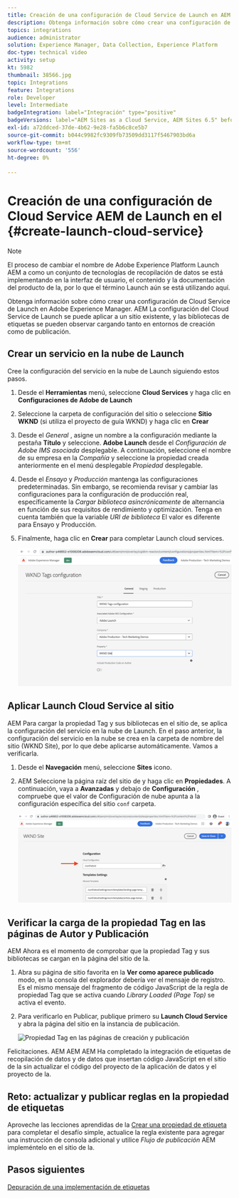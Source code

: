 ```yaml
---
title: Creación de una configuración de Cloud Service de Launch en AEM Sites
description: Obtenga información sobre cómo crear una configuración de Cloud Service AEM de Launch en. La configuración del Cloud Service de Launch se puede aplicar a un sitio existente, y las bibliotecas de etiquetas se pueden observar cargando tanto en entornos de autor como de publicación.
topics: integrations
audience: administrator
solution: Experience Manager, Data Collection, Experience Platform
doc-type: technical video
activity: setup
kt: 5982
thumbnail: 38566.jpg
topic: Integrations
feature: Integrations
role: Developer
level: Intermediate
badgeIntegration: label="Integración" type="positive"
badgeVersions: label="AEM Sites as a Cloud Service, AEM Sites 6.5" before-title="false"
exl-id: a72ddced-37de-4b62-9e28-fa5b6c8ce5b7
source-git-commit: b044c9982fc9309fb73509dd3117f5467903bd6a
workflow-type: tm+mt
source-wordcount: '556'
ht-degree: 0%

---
```


# Creación de una configuración de Cloud Service AEM de Launch en el {#create-launch-cloud-service}

>[!NOTE]
>
>El proceso de cambiar el nombre de Adobe Experience Platform Launch AEM a como un conjunto de tecnologías de recopilación de datos se está implementando en la interfaz de usuario, el contenido y la documentación del producto de la, por lo que el término Launch aún se está utilizando aquí.

Obtenga información sobre cómo crear una configuración de Cloud Service de Launch en Adobe Experience Manager. AEM La configuración del Cloud Service de Launch se puede aplicar a un sitio existente, y las bibliotecas de etiquetas se pueden observar cargando tanto en entornos de creación como de publicación.

## Crear un servicio en la nube de Launch

Cree la configuración del servicio en la nube de Launch siguiendo estos pasos.

1. Desde el **Herramientas** menú, seleccione **Cloud Services** y haga clic en **Configuraciones de Adobe de Launch**

1. Seleccione la carpeta de configuración del sitio o seleccione **Sitio WKND** (si utiliza el proyecto de guía WKND) y haga clic en **Crear**

1. Desde el _General_ , asigne un nombre a la configuración mediante la pestaña **Título** y seleccione. **Adobe Launch** desde el _Configuración de Adobe IMS asociada_ desplegable. A continuación, seleccione el nombre de su empresa en la _Compañía_ y seleccione la propiedad creada anteriormente en el menú desplegable _Propiedad_ desplegable.

1. Desde el _Ensayo_ y _Producción_ mantenga las configuraciones predeterminadas. Sin embargo, se recomienda revisar y cambiar las configuraciones para la configuración de producción real, específicamente la _Cargar biblioteca asincrónicamente_ de alternancia en función de sus requisitos de rendimiento y optimización. Tenga en cuenta también que la variable _URI de biblioteca_ El valor es diferente para Ensayo y Producción.

1. Finalmente, haga clic en **Crear** para completar Launch cloud services.

   ![Configuración de Cloud Services de Launch](assets/launch-cloud-services-config.png)

## Aplicar Launch Cloud Service al sitio

AEM Para cargar la propiedad Tag y sus bibliotecas en el sitio de, se aplica la configuración del servicio en la nube de Launch. En el paso anterior, la configuración del servicio en la nube se crea en la carpeta de nombre del sitio (WKND Site), por lo que debe aplicarse automáticamente. Vamos a verificarla.

1. Desde el **Navegación** menú, seleccione **Sites** icono.

1. AEM Seleccione la página raíz del sitio de y haga clic en **Propiedades**. A continuación, vaya a **Avanzadas** y debajo de **Configuración** , compruebe que el valor de Configuración de nube apunta a la configuración específica del sitio `conf` carpeta.

   ![Aplicar configuración de Cloud Services al sitio](assets/apply-cloud-services-config-to-site.png)

## Verificar la carga de la propiedad Tag en las páginas de Autor y Publicación

AEM Ahora es el momento de comprobar que la propiedad Tag y sus bibliotecas se cargan en la página del sitio de la.

1. Abra su página de sitio favorita en la **Ver como aparece publicado** modo, en la consola del explorador debería ver el mensaje de registro. Es el mismo mensaje del fragmento de código JavaScript de la regla de propiedad Tag que se activa cuando _Library Loaded (Page Top)_ se activa el evento.

1. Para verificarlo en Publicar, publique primero su **Launch Cloud Service** y abra la página del sitio en la instancia de publicación.

   ![Propiedad Tag en las páginas de creación y publicación](assets/tag-property-on-author-publish-pages.png)

Felicitaciones. AEM AEM AEM Ha completado la integración de etiquetas de recopilación de datos y de datos que insertan código JavaScript en el sitio de la sin actualizar el código del proyecto de la aplicación de datos y el proyecto de la.

## Reto: actualizar y publicar reglas en la propiedad de etiquetas

Aproveche las lecciones aprendidas de la [Crear una propiedad de etiqueta](./create-tag-property.md) para completar el desafío simple, actualice la regla existente para agregar una instrucción de consola adicional y utilice _Flujo de publicación_ AEM impleméntelo en el sitio de la.

## Pasos siguientes

[Depuración de una implementación de etiquetas](debug-tags-implementation.md)
